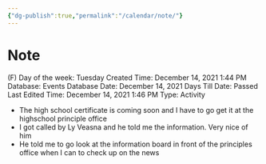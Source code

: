 ```yaml
---
{"dg-publish":true,"permalink":"/calendar/note/"}
---
```


# Note

(F) Day of the week: Tuesday
Created Time: December 14, 2021 1:44 PM
Database: Events Database
Date: December 14, 2021
Days Till Date: Passed
Last Edited Time: December 14, 2021 1:46 PM
Type: Activity

- The high school certificate is coming soon and I have to go get it at the highschool principle office
- I got called by Ly Veasna and he told me the information. Very nice of him
- He told me to go look at the information board in front of the principles office when I can to check up on the news